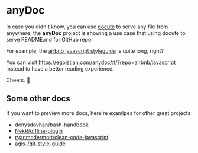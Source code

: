 # anyDoc

In case you didn't know, you can use [docute](https://github.com/egoist/docute) to serve any file from anywhere, the **anyDoc** project is showing a use case that using docute to serve README.md for GitHub repo.

For example, the [airbnb javascript styleguide](https://github.com/airbnb/javascript) is quite long, right? 

You can visit https://egoistian.com/anydoc/#/?repo=airbnb/javascript instead to have a better reading experience.

Cheers. 🍻

## Some other docs

If you want to preview more docs, here're examlpes for other great projects:

- [denysdovhan/bash-handbook](https://egoistian.com/anydoc/#/?repo=denysdovhan%2Fbash-handbook)
- [NekR/offline-plugin](https://egoistian.com/anydoc/#/?repo=NekR/offline-plugin)
- [ryanmcdermott/clean-code-javascript](https://egoistian.com/anydoc/#/?repo=ryanmcdermott%2Fclean-code-javascript)
- [agis-/git-style-guide](https://egoistian.com/anydoc/#/?repo=agis-%2Fgit-style-guide)